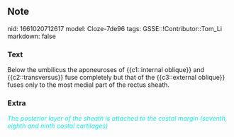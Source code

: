 ## Note
nid: 1661020712617
model: Cloze-7de96
tags: GSSE::!Contributor::Tom_Li
markdown: false

### Text
<div>
  Below the umbilicus the aponeuroses of {{c1::internal oblique}}
  and {{c2::transversus}} fuse completely but that of the
  {{c3::external oblique}} fuses only to the most medial part of
  the rectus sheath.
</div>

### Extra
<div>
  <font color="#1DE7E5"><i>The posterior layer of the sheath is
  attached to the costal margin (seventh, eighth and ninth costal
  cartilages)</i></font>
</div>
